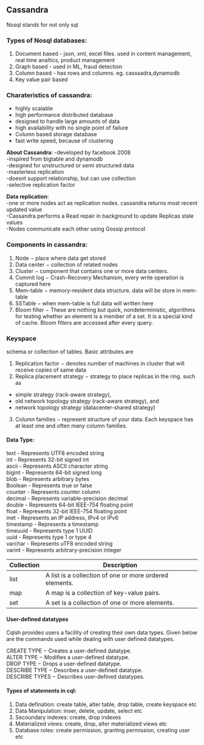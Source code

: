 ## Cassandra  
Nosql stands for not only sql  
### Types of Nosql databases:  
 1. Document based - json, xml, excel files. used in content management, real time analtics, product management  
 2. Graph based - used in ML, fraud detection
 3. Column based - has rows and columns. eg. casssadra,dynamodb
 4. Key value pair based

### Charateristics of cassandra:      
- highly scalable  
- high performance distributed database  
- designed to handle large amounts of data   
- high availability with no single point of failure     
- Column based storage database  
- fast write speed, because of clustering

**About Cassandra**:
-developed by facebook 2008  
-inspired from bigtable and dynamodb  
-designed for unstructured or semi structured data  
-masterless replication   
-doesnt support relationship, but can use collection  
-selective replication factor

**Data replication**:  
  -one or more nodes act as replication nodes. cassandra returns most recent updated value  
  -Cassandra performs a Read repair in background to update Replicas stale values  
  -Nodes communicate each other using Gossip protocol  

### Components in cassandra:  
1. Node − place where data get stored  
2. Data center − collection of related nodes   
3. Cluster − component that contains one or more data centers.
4. Commit log − Crash-Recovery Mechanism, every write operation is captured here    
5. Mem-table − memory-resident data structure. data will be store in mem-table  
6. SSTable − when mem-table is full data will written here    
7. Bloom filter − These are nothing but quick, nondeterministic, algorithms for testing whether an element is a member of a set. It is a special kind of cache. Bloom filters are accessed after every query.  


### Keyspace  
schema or collection of tables. Basic attributes are   
1. Replication factor − denotes number of machines in cluster that will receive copies of same data   
2. Replica placement strategy − strategy to place replicas in the ring. such as  
 - simple strategy (rack-aware strategy),  
 - old network topology strategy (rack-aware strategy), and   
 - network topology strategy (datacenter-shared strategy)   
3. Column families − represent structure of your data. Each keyspace has at least one and often many column families.  


#### Data Type:  
text	- Represents UTF8 encoded string  
int	- Represents 32-bit signed int  
ascii	- Represents ASCII character string  
bigint -	Represents 64-bit signed long  
blob	-	Represents arbitrary bytes  
Boolean	-	Represents true or false  
counter - Represents counter column  
decimal	-	Represents variable-precision decimal  
double	- Represents 64-bit IEEE-754 floating point  
float	-	Represents 32-bit IEEE-754 floating point  
inet	- Represents an IP address, IPv4 or IPv6  
timestamp -	Represents a timestamp  
timeuuid - Represents type 1 UUID  
uuid - Represents type 1 or type 4  
varchar - Represents uTF8 encoded string  
varint - Represents arbitrary-precision integer  

| Collection  | Description  |
|---|---|
| list  | A list is a collection of one or more ordered elements.  |
| map  | A map is a collection of key-value pairs.  |
| set  | A set is a collection of one or more elements.  |

#### User-defined datatypes
Cqlsh provides users a facility of creating their own data types. Given below are the commands used while dealing with user defined datatypes.

CREATE TYPE − Creates a user-defined datatype.  
ALTER TYPE − Modifies a user-defined datatype.  
DROP TYPE − Drops a user-defined datatype.  
DESCRIBE TYPE − Describes a user-defined datatype.  
DESCRIBE TYPES − Describes user-defined datatypes.  

#### Types of statements in cql:
1. Data defination: create table, alter table, drop table, create keyspace etc  
2. Data Manipulation: inser, delete, update, select etc  
3. Secoundary indexes: create, drop indexes  
4. Materialized views: create, drop, alter materialized views etc  
5. Database roles: create permission, granting permission, creating user etc  
